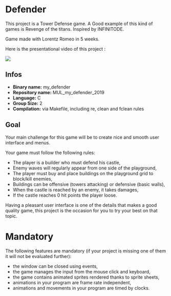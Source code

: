 # Defender
This project is a Tower Defense game. A Good example of this kind of games is Revenge of the titans. Inspired by INFINITODE.

Game made with Lorentz Romeo in 5 weeks.

Here is the presentational video of this project :

[![](http://img.youtube.com/vi/_oOO-t6krrw/0.jpg)](https://www.youtube.com/watch?v=_oOO-t6krrw&t=24s "Defender")

## Infos

- **Binary name:** my_defender
- **Repository name:** MUL_my_defender_2019
- **Language:** C
- **Group Size:** 2
- **Compilation:** via Makefile, including re, clean and fclean rules

## Goal

Your main challenge for this game will be to create nice and
smooth user interface and menus.

Your game must follow the following rules:
- The player is a builder who must defend his castle,
- Enemy waves will regularly appear from one side of the playground,
- The player must buy and place buildings on the playground grid to block/kill enemies,
- Buildings can be offensive (towers attacking) or defensive (basic walls),
- When the castle is reached by an enemy, it takes damages,
- If the castle reaches 0 hit points the player loose.

Having a pleasant user interface is one of the details that makes a good quality game, this project is the
occasion for you to try your best on that topic.

# Mandatory

The following features are mandatory (if your project is missing one of them it will not be evaluated further):

- the window can be closed using events,
- the game manages the input from the mouse click and keyboard,
- the game contains animated sprites rendered thanks to sprite sheets,
- animations in your program are frame rate independent,
- animations and movements in your program are timed by clocks.
